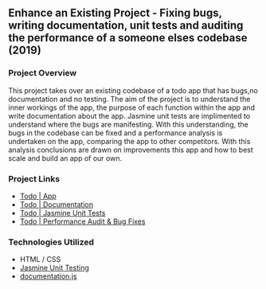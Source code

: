 ## Enhance an Existing Project - Fixing bugs, writing documentation, unit tests and auditing the performance of a someone elses codebase (2019)

### Project Overview

This project takes over an existing codebase of a todo app that has bugs,no documentation and no testing. The aim of the project is to understand the inner workings of the app, the purpose of each function within the app and write documentation about the app. Jasmine unit tests are implimented to understand where the bugs are manifesting. With this understanding, the bugs in the codebase can be fixed and a performance analysis is undertaken on the app, comparing the app to other competitors. With this analysis conclusions are drawn on improvements this app and how to best scale and build an app of our own.

### Project Links
- [Todo | App](https://www.mint-made.com/enhance-an-existing-project/index.html)
- [Todo | Documentation](https://www.mint-made.com/enhance-an-existing-project/documentation-codebase/index.html)
- [Todo | Jasmine Unit Tests](https://www.mint-made.com/enhance-an-existing-project/test/SpecRunner.html)
- [Todo | Performance Audit & Bug Fixes](https://www.mint-made.com/enhance-an-existing-project/performance-audit-codebase/index.html)

### Technologies Utilized

- HTML / CSS
- [Jasmine Unit Testing](https://jasmine.github.io/)
- [documentation.js](http://documentation.js.org/)
